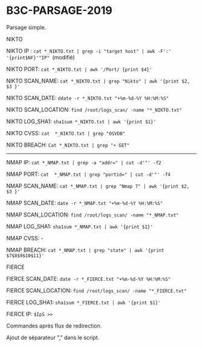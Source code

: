 # B3C-PARSAGE-2019

Parsage simple.

NIKTO

NIKTO IP :
```cat *_NIKTO.txt | grep -i "target host" | awk -F':' '{print$NF}'"IP" ```(modifié)

NIKTO PORT:
```cat *_NIKTO.txt | awk '/Port/ {print $4}'```

NIKTO SCAN_NAME:
```cat *_NIKTO.txt | grep "Nikto" | awk '{print $2, $3 }'```

NIKTO SCAN_DATE:
```ddate -r *_NIKTO.txt "+%m-%d-%Y %H:%M:%S"```

NIKTO SCAN_LOCATION:
```find /root/logs_scan/ -name "*_NIKTO.txt"```

NIKTO LOG_SHA1:
```sha1sum *_NIKTO.txt | awk '{print $1}'```

NIKTO CVSS:
```cat  *_NIKTO.txt | grep "OSVDB"```

NIKTO BREACH:
```Cat *_NIKTO.txt | grep "+ GET" ```

_______________________________________________


NMAP IP:
```cat *_NMAP.txt | grep -a "addr=" | cut -d'"' -f2```

NMAP PORT:
```cat  *_NMAP.txt | grep "portid=" | cut -d'"' -f4```

NMAP SCAN_NAME:
```cat *_NMAP.txt | grep "Nmap 7" | awk '{print $2, $3 }'```

NMAP SCAN_DATE:
```date -r *_NMAP.txt "+%m-%d-%Y %H:%M:%S"```

NMAP SCAN_LOCATION:
```find /root/logs_scan/ -name "*_NMAP.txt"```

NMAP LOG_SHA1:
```sha1sum *_NMAP.txt | awk '{print $1}'```

NMAP CVSS:
	- 

NMAP BREACH:
```cat *_NMAP.txt | grep "state" | awk '{print $7$8$9$10$11}'```




FIERCE

FIERCE SCAN_DATE:
```date -r *_FIERCE.txt "+%m-%d-%Y %H:%M:%S"```

FIERCE SCAN_LOCATION:
```find /root/logs_scan/ -name "*_FIERCE.txt"```

FIERCE LOG_SHA1:
```sha1sum *_FIERCE.txt | awk '{print $1}'```

FIERCE IP:
``` $IpS >> ```


Commandes après flux de redirection.


Ajout de séparateur "," dans le script.

